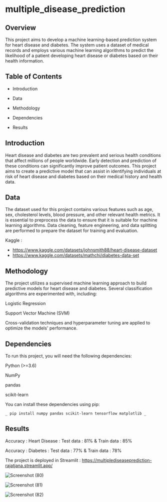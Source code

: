 # multiple_disease_prediction



## Overview
This project aims to develop a machine learning-based prediction system for heart disease and diabetes. The system uses a dataset of medical records and employs various machine learning algorithms to predict the likelihood of a patient developing heart disease or diabetes based on their health information.

## Table of Contents
- Introduction
+ Data
- Methodology
+ Dependencies
- Results

## Introduction
Heart disease and diabetes are two prevalent and serious health conditions that affect millions of people worldwide. Early detection and prediction of these conditions can significantly improve patient outcomes. This project aims to create a predictive model that can assist in identifying individuals at risk of heart disease and diabetes based on their medical history and health data.

## Data

The dataset used for this project contains various features such as age, sex, cholesterol levels, blood pressure, and other relevant health metrics. It is essential to preprocess the data to ensure that it is suitable for machine learning algorithms. Data cleaning, feature engineering, and data splitting are performed to prepare the dataset for training and evaluation.

Kaggle : 

- https://www.kaggle.com/datasets/johnsmith88/heart-disease-dataset
- https://www.kaggle.com/datasets/mathchi/diabetes-data-set

## Methodology

The project utilizes a supervised machine learning approach to build predictive models for heart disease and diabetes. Several classification algorithms are experimented with, including:

Logistic Regression

Support Vector Machine (SVM)

Cross-validation techniques and hyperparameter tuning are applied to optimize the models' performance.

## Dependencies
To run this project, you will need the following dependencies:

 Python (>=3.6)
 
 NumPy
 
 pandas
 
 scikit-learn

You can install these dependencies using pip:

`_
pip install numpy pandas scikit-learn tensorflow matplotlib
_`

## Results

Accuracy : Heart Disease : Test data : 81% & Train data : 85%

                           

Accuracy : Diabetes : Test data : 77% & Train data : 78%

                     
   
The project is deployed in Streamlit : https://multiplediseaseprediction-rajatjana.streamlit.app/

![Screenshot (80)](https://github.com/RajatJana/multiple_disease_prediction/assets/75692637/1204910d-b364-4ee7-91a1-5249d2c7f876)

![Screenshot (81)](https://github.com/RajatJana/multiple_disease_prediction/assets/75692637/92829113-331f-4d8b-a210-8a52b606799d)

![Screenshot (82)](https://github.com/RajatJana/multiple_disease_prediction/assets/75692637/02e553aa-6864-449f-bf95-d1d206d6f28e)
